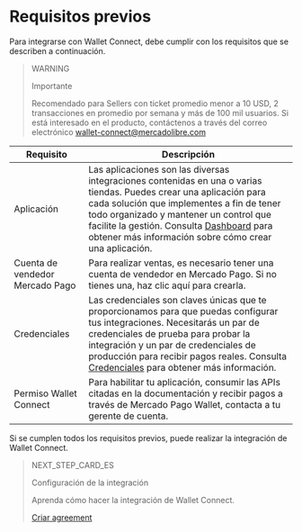 # Requisitos previos

Para integrarse con Wallet Connect, debe cumplir con los requisitos que se describen a continuación.

> WARNING
>
> Importante
>
> Recomendado para Sellers con ticket promedio menor a 10 USD, 2 transacciones en promedio por semana y más de 100 mil usuarios. Si está interesado en el producto, contáctenos a través del correo electrónico wallet-connect@mercadolibre.com

| Requisito  | Descripción  |
| --- | --- |
| Aplicación  | Las aplicaciones son las diversas integraciones contenidas en una o varias tiendas. Puedes crear una aplicación para cada solución que implementes a fin de tener todo organizado y mantener un control que facilite la gestión. Consulta [Dashboard](/developers/es/docs/wallet-connect/additional-content/dashboard/introduction) para obtener más información sobre cómo crear una aplicación. |
| Cuenta de vendedor Mercado Pago | Para realizar ventas, es necesario tener una cuenta de vendedor en Mercado Pago. Si no tienes una, haz clic aquí para crearla.  |
| Credenciales | Las credenciales son claves únicas que te proporcionamos para que puedas configurar tus integraciones. Necesitarás un par de credenciales de prueba para probar la integración y un par de credenciales de producción para recibir pagos reales. Consulta [Credenciales](/developers/es/docs/wallet-connect/additional-content/credentials) para obtener más información.  |
| Permiso Wallet Connect  | Para habilitar tu aplicación, consumir las APIs citadas en la documentación y recibir pagos a través de Mercado Pago Wallet, contacta a tu gerente de cuenta.  |

Si se cumplen todos los requisitos previos, puede realizar la integración de Wallet Connect.

> NEXT_STEP_CARD_ES
>
> Configuración de la integración
>
> Aprenda cómo hacer la integración de Wallet Connect.
>
> [Criar agreement](/developers/es/docs/wallet-connect/integration-configuration/create-agreement)